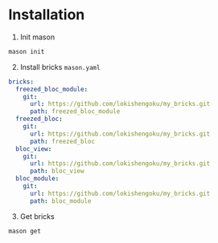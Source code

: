 # Installation

1. Init mason

```bash
mason init
```

2. Install bricks
   `mason.yaml`

```yaml
bricks:
  freezed_bloc_module:
    git:
      url: https://github.com/lokishengoku/my_bricks.git
      path: freezed_bloc_module
  freezed_bloc:
    git:
      url: https://github.com/lokishengoku/my_bricks.git
      path: freezed_bloc
  bloc_view:
    git:
      url: https://github.com/lokishengoku/my_bricks.git
      path: bloc_view
  bloc_module:
    git:
      url: https://github.com/lokishengoku/my_bricks.git
      path: bloc_module
```

3. Get bricks

```bash
mason get
```
